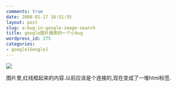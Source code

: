 ```yaml
---
comments: true
date: 2008-01-17 16:51:55
layout: post
slug: a-bug-in-google-image-search
title: google图片搜索的一个小bug
wordpress_id: 275
categories:
- google[Google]
---
```


[
![](http://pic.yupoo.com/gfrog/557924f28870/medium.jpg)
](http://www.yupoo.com/photos/view?id=ff80808117800d89011786e001a234a4)


图片里,红线框起来的内容.以前应该是个连接的,现在变成了一堆html标签.

